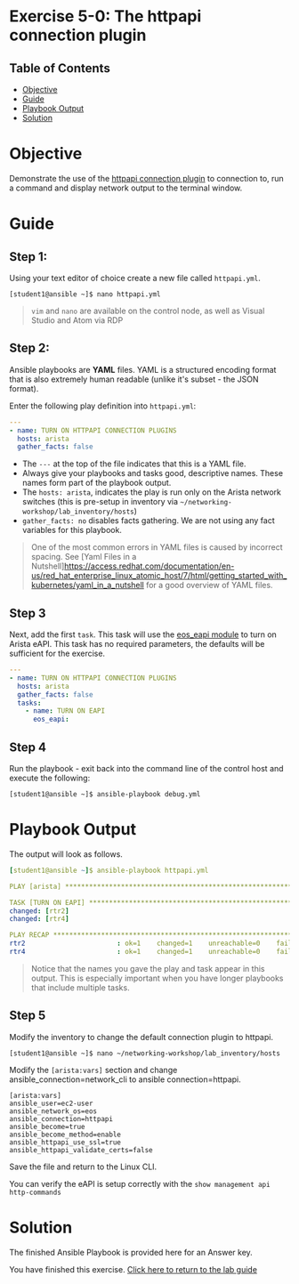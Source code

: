 # Exercise 5-0: The httpapi connection plugin

## Table of Contents

- [Objective](#objective)
- [Guide](#guide)
- [Playbook Output](#playbook-output)
- [Solution](#solution)

# Objective

Demonstrate the use of the [httpapi connection plugin](https://docs.ansible.com/ansible/latest/plugins/connection/httpapi.html) to connection to, run a command and display network output to the terminal window.

# Guide

## Step 1:

Using your text editor of choice create a new file called `httpapi.yml`.

```
[student1@ansible ~]$ nano httpapi.yml
```

>`vim` and `nano` are available on the control node, as well as Visual Studio and Atom via RDP

## Step 2:

Ansible playbooks are **YAML** files. YAML is a structured encoding format that is also extremely human readable (unlike it's subset - the JSON format).

Enter the following play definition into `httpapi.yml`:

``` yaml
---
- name: TURN ON HTTPAPI CONNECTION PLUGINS
  hosts: arista
  gather_facts: false
```

- The `---` at the top of the file indicates that this is a YAML file.
- Always give your playbooks and tasks good, descriptive names. These names form part of the playbook output.
- The `hosts: arista`,  indicates the play is run only on the Arista network switches (this is pre-setup in inventory via `~/networking-workshop/lab_inventory/hosts`)
- `gather_facts: no` disables facts gathering.  We are not using any fact variables for this playbook.

> One of the most common errors in YAML files is caused by incorrect spacing. See [Yaml Files in a Nutshell]https://access.redhat.com/documentation/en-us/red_hat_enterprise_linux_atomic_host/7/html/getting_started_with_kubernetes/yaml_in_a_nutshell for a good overview of YAML files.

## Step 3

Next, add the first `task`. This task will use the [eos_eapi module](https://docs.ansible.com/ansible/latest/modules/eos_eapi_module.html) to turn on Arista eAPI.  This task has no required parameters, the defaults will be sufficient for the exercise.

```yaml
---
- name: TURN ON HTTPAPI CONNECTION PLUGINS
  hosts: arista
  gather_facts: false
  tasks:
    - name: TURN ON EAPI
      eos_eapi:
```

## Step 4

Run the playbook - exit back into the command line of the control host and execute the following:

```
[student1@ansible ~]$ ansible-playbook debug.yml
```
# Playbook Output

The output will look as follows.

```yaml
[student1@ansible ~]$ ansible-playbook httpapi.yml

PLAY [arista] ******************************************************************

TASK [TURN ON EAPI] ************************************************************
changed: [rtr2]
changed: [rtr4]

PLAY RECAP *********************************************************************
rtr2                       : ok=1    changed=1    unreachable=0    failed=0    skipped=0
rtr4                       : ok=1    changed=1    unreachable=0    failed=0    skipped=0
```
> Notice that the names you gave the play and task appear in this output. This is especially important when you have longer playbooks that include multiple tasks.

## Step 5

Modify the inventory to change the default connection plugin to httpapi.

```
[student1@ansible ~]$ nano ~/networking-workshop/lab_inventory/hosts
```

Modify the `[arista:vars]` section and change ansible_connection=network_cli to ansible connection=httpapi.

```
[arista:vars]
ansible_user=ec2-user
ansible_network_os=eos
ansible_connection=httpapi
ansible_become=true
ansible_become_method=enable
ansible_httpapi_use_ssl=true
ansible_httpapi_validate_certs=false
````

Save the file and return to the Linux CLI.

You can verify the eAPI is setup correctly with the `show management api http-commands`

# Solution
The finished Ansible Playbook is provided here for an Answer key.



You have finished this exercise.  [Click here to return to the lab guide](../README.md)
